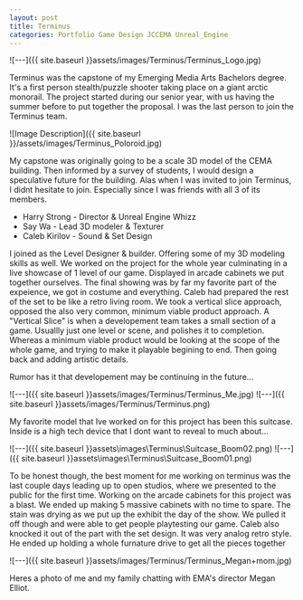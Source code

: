 ```yaml
---
layout: post
title: Terminus
categories: Portfolio Game Design JCCEMA Unreal_Engine
---
```

![---]({{ site.baseurl }}assets/images/Terminus/Terminus_Logo.jpg)


Terminus was the capstone of my Emerging Media Arts Bachelors degree. It's a first person stealth/puzzle shooter taking place on a giant arctic monorail. The project started during our senior year, with us having the summer before to put together the proposal.
I was the last person to join the Terminus team. 

![Image Description]({{ site.baseurl }}/assets/images/Terminus_Poloroid.jpg)

My capstone was originally going to be a scale 3D model of the CEMA building. Then informed by a survey of students, I would design a speculative future for the building. Alas when I was invited to join Terminus, I didnt hesitate to join. Especially since I was friends with all 3 of its members. 

 - Harry Strong  - Director & Unreal Engine Whizz
 - Say Wa        - Lead 3D modeler & Texturer
 - Caleb Kirilov - Sound & Set Design

I joined as the Level Designer & builder. Offering some of my 3D modeling skills as well.
We worked on the project for the whole year culminating in a live showcase of 1 level of our game. Displayed in arcade cabinets we put together ourselves. The final showing was by far my favorite part of the expeience, we got in costume and everything. Caleb had prepared the rest of the set to be like a retro living room. 
We took a vertical slice approach, opposed the also very common, minimum viable product approach. A "Vertical Slice" is when a developement team takes a small section of a game. Usuallly just one level or scene, and polishes it to completion.
Whereas a minimum viable product would be looking at the scope of the whole game, and trying to make it playable begining to end. Then going back and adding artistic details.

Rumor has it that developement may be continuing in the future...

![---]({{ site.baseurl }}assets/images/Terminus/Terminus_Me.jpg)
![---]({{ site.baseurl }}assets/images/Terminus/Terminus.png)

My favorite model that Ive worked on for this project has been this suitcase. Inside is a high tech device that I dont want to reveal to much about...

![---]({{ site.baseurl }}assets\images\Terminus\Suitcase_Boom02.png)
![---]({{ site.baseurl }}assets\images\Terminus\Suitcase_Boom01.png)

To be honest though, the best moment for me working on terminus was the last couple days leading up to open studios, where we presented to the public for the first time. Working on the arcade cabinets for this project was a blast. We ended up making 5 massive cabinets with no time to spare. The stain was drying as we put up the exhibit the day of the show. We pulled it off though and were able to get people playtesting our game. Caleb also knocked it out of the part with the set design. It was very analog retro style. He ended up holding a whole furnature drive to get all the pieces together




![---]({{ site.baseurl }}assets/images/Terminus/Terminus_Megan+mom.jpg)

Heres a photo of me and my family chatting with EMA's director Megan Elliot.